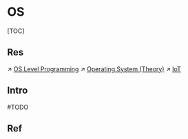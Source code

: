 # OS

[TOC]



## Res
↗ [OS Level Programming](📟%20OS%20Level%20Programming/OS%20Level%20Programming.md)
↗ [Operating System (Theory)](../🧬%20Computer%20System/Operating%20System%20(Theory)/Operating%20System%20(Theory).md)
↗ [IoT](../../IoT/IoT.md)



## Intro
#TODO 



## Ref


